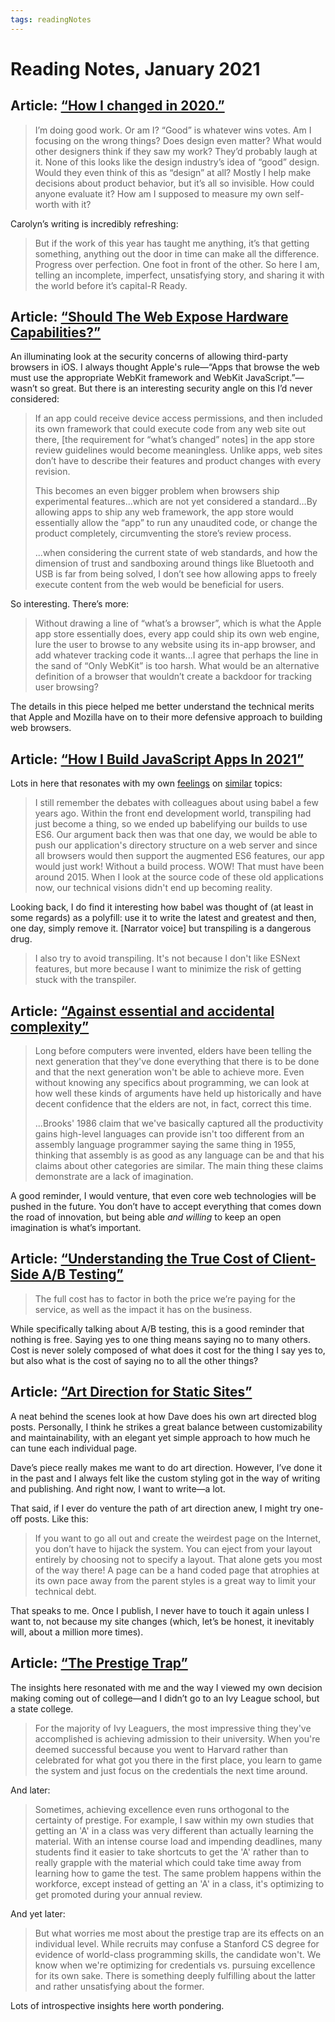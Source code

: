```yaml
---
tags: readingNotes
---
```


# Reading Notes, January 2021

## Article: [“How I changed in 2020.”](https://www.carolynzhang.com/2020/personal)

> I’m doing good work. Or am I? “Good” is whatever wins votes. Am I focusing on the wrong things? Does design even matter? What would other designers think if they saw my work? They’d probably laugh at it. None of this looks like the design industry’s idea of “good” design. Would they even think of this as “design” at all? Mostly I help make decisions about product behavior, but it’s all so invisible. How could anyone evaluate it? How am I supposed to measure my own self-worth with it?

Carolyn’s writing is incredibly refreshing: 

> But if the work of this year has taught me anything, it’s that getting something, anything out the door in time can make all the difference. Progress over perfection. One foot in front of the other. So here I am, telling an incomplete, imperfect, unsatisfying story, and sharing it with the world before it’s capital-R Ready.

## Article: [“Should The Web Expose Hardware Capabilities?”](https://www.smashingmagazine.com/2021/01/web-expose-hardware-capabilities/)

An illuminating look at the security concerns of allowing third-party browsers in iOS. I always thought Apple's rule—“Apps that browse the web must use the appropriate WebKit framework and WebKit JavaScript.”—wasn’t so great. But there is an interesting security angle on this I’d never considered:

> If an app could receive device access permissions, and then included its own framework that could execute code from any web site out there, [the requirement for “what’s changed” notes] in the app store review guidelines would become meaningless. Unlike apps, web sites don’t have to describe their features and product changes with every revision.
> 
> This becomes an even bigger problem when browsers ship experimental features...which are not yet considered a standard...By allowing apps to ship any web framework, the app store would essentially allow the “app” to run any unaudited code, or change the product completely, circumventing the store’s review process.
> 
> ...when considering the current state of web standards, and how the dimension of trust and sandboxing around things like Bluetooth and USB is far from being solved, I don’t see how allowing apps to freely execute content from the web would be beneficial for users.

So interesting. There’s more:

> Without drawing a line of “what’s a browser”, which is what the Apple app store essentially does, every app could ship its own web engine, lure the user to browse to any website using its in-app browser, and add whatever tracking code it wants...I agree that perhaps the line in the sand of “Only WebKit” is too harsh. What would be an alternative definition of a browser that wouldn’t create a backdoor for tracking user browsing?

The details in this piece helped me better understand the technical merits that Apple and Mozilla have on to their more defensive approach to building web browsers.

## Article: [“How I Build JavaScript Apps In 2021”](https://timdaub.github.io/2021/01/16/web-principles/)

Lots in here that resonates with my own [feelings](https://blog.jim-nielsen.com/2020/react-without-build-tools/) on [similar](https://blog.jim-nielsen.com/2020/cheating-entropy-with-native-web-tech/) topics:

>  I still remember the debates with colleagues about using babel a few years ago. Within the front end development world, transpiling had just become a thing, so we ended up babelifying our builds to use ES6. Our argument back then was that one day, we would be able to push our application's directory structure on a web server and since all browsers would then support the augmented ES6 features, our app would just work! Without a build process. WOW! That must have been around 2015. When I look at the source code of these old applications now, our technical visions didn't end up becoming reality.

Looking back, I do find it interesting how babel was thought of (at least in some regards) as a polyfill: use it to write the latest and greatest and then, one day, simply remove it. [Narrator voice] but transpiling is a dangerous drug.

> I also try to avoid transpiling. It's not because I don't like ESNext features, but more because I want to minimize the risk of getting stuck with the transpiler.

## Article: [“Against essential and accidental complexity”](https://danluu.com/essential-complexity/)

> Long before computers were invented, elders have been telling the next generation that they've done everything that there is to be done and that the next generation won't be able to achieve more. Even without knowing any specifics about programming, we can look at how well these kinds of arguments have held up historically and have decent confidence that the elders are not, in fact, correct this time.
>
> ...Brooks' 1986 claim that we've basically captured all the productivity gains high-level languages can provide isn't too different from an assembly language programmer saying the same thing in 1955, thinking that assembly is as good as any language can be and that his claims about other categories are similar. The main thing these claims demonstrate are a lack of imagination. 

A good reminder, I would venture, that even core web technologies will be pushed in the future. You don’t have to accept everything that comes down the road of innovation, but being able _and willing_ to keep an open imagination is what’s important.

## Article: [“Understanding the True Cost of Client-Side A/B Testing”](https://timkadlec.com/remembers/2021-01-12-cost-of-client-side-ab-testing/)

> The full cost has to factor in both the price we’re paying for the service, as well as the impact it has on the business.

While specifically talking about A/B testing, this is a good reminder that nothing is free. Saying yes to one thing means saying no to many others. Cost is never solely composed of what does it cost for the thing I say yes to, but also what is the cost of saying no to all the other things?

## Article: [“Art Direction for Static Sites”](http://daverupert.com/2021/01/art-direction-for-static-sites/)

A neat behind the scenes look at how Dave does his own art directed blog posts. Personally, I think he strikes a great balance between customizability and maintainability, with an elegant yet simple approach to how much he can tune each individual page. 

Dave’s piece really makes me want to do art direction. However, I’ve done it in the past and I always felt like the custom styling got in the way of writing and publishing. And right now, I want to write—a lot.

That said, if I ever do venture the path of art direction anew, I might try one-off posts. Like this:

> If you want to go all out and create the weirdest page on the Internet, you don’t have to hijack the system. You can eject from your layout entirely by choosing not to specify a layout. That alone gets you most of the way there! A page can be a hand coded page that atrophies at its own pace away from the parent styles is a great way to limit your technical debt.

That speaks to me. Once I publish, I never have to touch it again unless I want to, not because my site changes (which, let’s be honest, it inevitably will, about a million more times).

## Article: [“The Prestige Trap”](https://wesdesilvestro.com/the-prestige-trap)

The insights here resonated with me and the way I viewed my own decision making coming out of college—and I didn’t go to an Ivy League school, but a state college. 

> For the majority of Ivy Leaguers, the most impressive thing they've accomplished is achieving admission to their university. When you're deemed successful because you went to Harvard rather than celebrated for what got you there in the first place, you learn to game the system and just focus on the credentials the next time around. 

And later:

> Sometimes, achieving excellence even runs orthogonal to the certainty of prestige. For example, I saw within my own studies that getting an 'A' in a class was very different than actually learning the material. With an intense course load and impending deadlines, many students find it easier to take shortcuts to get the 'A' rather than to really grapple with the material which could take time away from learning how to game the test. The same problem happens within the workforce, except instead of getting an 'A' in a class, it's optimizing to get promoted during your annual review.

And yet later:

> But what worries me most about the prestige trap are its effects on an individual level. While recruits may confuse a Stanford CS degree for evidence of world-class programming skills, the candidate won't. We know when we're optimizing for credentials vs. pursuing excellence for its own sake. There is something deeply fulfilling about the latter and rather unsatisfying about the former.

Lots of introspective insights here worth pondering.